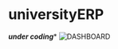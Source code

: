 # universityERP
*****under coding******
![DASHBOARD](https://github.com/MartMbithi/universityERP/blob/master/screenshots/dashboard.png)
